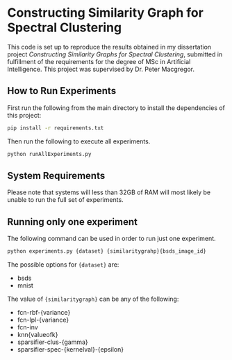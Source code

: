 # Constructing Similarity Graph for Spectral Clustering

This code is set up to reproduce the results obtained in my dissertation project _Constructing Similarity Graphs for Spectral Clustering_, submitted in fulfillment of the requirements for the degree of MSc in Artificial Intelligence. This project was supervised by Dr. Peter Macgregor. 


## How to Run Experiments

First run the following from the main directory to install the dependencies of this project: 

```bash
pip install -r requirements.txt
```

Then run the following to execute all experiments.

```bash
python runAllExperiments.py
```

## System Requirements

Please note that systems will less than 32GB of RAM will most likely be unable to run the full set of experiments. 


## Running only one experiment
The following command can be used in order to run just one experiment. 

```bash
python experiments.py {dataset} {similaritygrahp}{bsds_image_id}
```

The possible options for ``{dataset}`` are: 
- bsds
- mnist


The value of ``{similaritygraph}`` can be any of the following: 
- fcn-rbf-{variance}
- fcn-lpl-{variance}
- fcn-inv
- knn{valueofk}
- sparsifier-clus-{gamma}
- sparsifier-spec-{kernelval}-{epsilon}
